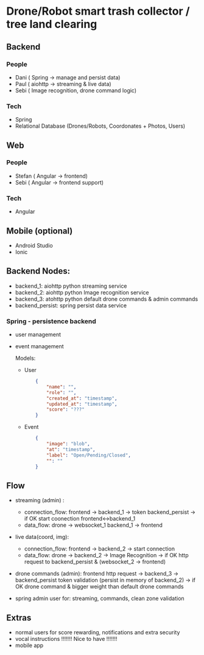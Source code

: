 # Drone/Robot smart trash collector / tree land clearing

## Backend
### People
* Dani ( Spring -> manage and persist data)
* Paul ( aiohttp -> streaming & live data)
* Sebi ( Image recognition, drone command logic) 
### Tech
* Spring
* Relational Database (Drones/Robots, Coordonates + Photos, Users) 

## Web
### People
* Stefan ( Angular -> frontend)
* Sebi ( Angular -> frontend support)
### Tech
* Angular

## Mobile (optional)
* Android Studio 
* Ionic

## Backend Nodes:
* backend_1: aiohttp python streaming service
* backend_2: aiohttp python Image recognition service
* backend_3: atohttp python default drone commands & admin commands
* backend_persist: spring persist data service

### Spring - persistence backend
* user management
* event management
   
 	Models:
    	
  * User
    ```json
    	{
        	"name": "",
            "role": "",
            "created_at": "timestamp",
            "updated_at": "timestamp",
         	"score": "???"
        }
    ```
  * Event
  	```json
    	{
        	"image": "blob",
            "at": "timestamp",
            "label": "Open/Pending/Closed",
            "": ""
        }
    ```


## Flow 
* streaming (admin) : 
    - connection_flow: frontend -> backend_1 -> token backend_persist -> if OK start coonection frontend<->backend_1 
    - data_flow: drone -> websocket_1 backend_1 -> frontend
* live data(coord, img):
    - connection_flow: frontend -> backend_2 -> start connection
    - data_flow: drone -> backend_2 -> Image Recognition -> if OK http request to backend_persist & (websocket_2 -> frontend)
    
* drone commands (admin): frontend http request -> backend_3 -> backend_persist token validation (persist in memory of backend_2) -> if OK drone command & bigger weight than default drone commands 

* spring admin user for: streaming, commands, clean zone validation


## Extras 
* normal users for score rewarding, notifications and extra security
* vocal instructions !!!!!!! Nice to have !!!!!!!
* mobile app


